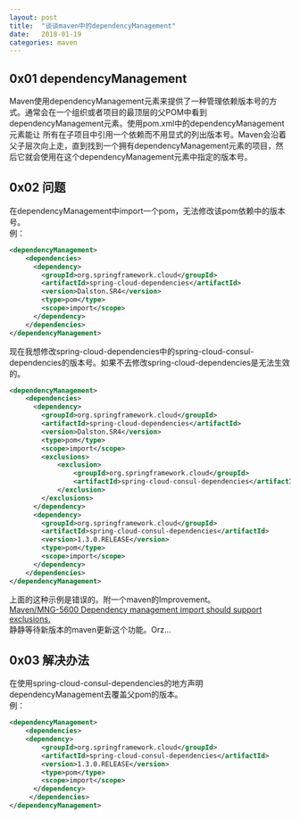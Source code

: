 ```yaml
---
layout: post
title:  "谈谈maven中的dependencyManagement"
date:   2018-01-19
categories: maven
---
```


## 0x01 dependencyManagement
Maven使用dependencyManagement元素来提供了一种管理依赖版本号的方式。通常会在一个组织或者项目的最顶层的父POM中看到dependencyManagement元素。使用pom.xml中的dependencyManagement元素能让
所有在子项目中引用一个依赖而不用显式的列出版本号。Maven会沿着父子层次向上走，直到找到一个拥有dependencyManagement元素的项目，然后它就会使用在这个dependencyManagement元素中指定的版本号。

## 0x02 问题
在dependencyManagement中import一个pom，无法修改该pom依赖中的版本号。<br>
例：<br>
```xml
<dependencyManagement>
    <dependencies>
      <dependency>
		<groupId>org.springframework.cloud</groupId>
		<artifactId>spring-cloud-dependencies</artifactId>
		<version>Dalston.SR4</version>
		<type>pom</type>
		<scope>import</scope>
      </dependency>
    </dependencies>
</dependencyManagement>
```
现在我想修改spring-cloud-dependencies中的spring-cloud-consul-dependencies的版本号。如果不去修改spring-cloud-dependencies是无法生效的。
```xml
<dependencyManagement>
    <dependencies>
      <dependency>
		<groupId>org.springframework.cloud</groupId>
		<artifactId>spring-cloud-dependencies</artifactId>
		<version>Dalston.SR4</version>
		<type>pom</type>
		<scope>import</scope>
		<exclusions>
			<exclusion>
				<groupId>org.springframework.cloud</groupId>
				<artifactId>spring-cloud-consul-dependencies</artifactId>
			</exclusion>
		</exclusions>
      </dependency>
      <dependency>
		<groupId>org.springframework.cloud</groupId>
		<artifactId>spring-cloud-consul-dependencies</artifactId>
		<version>1.3.0.RELEASE</version>
		<type>pom</type>
		<scope>import</scope>
	  </dependency>
    </dependencies>
</dependencyManagement>
```
上面的这种示例是错误的。附一个maven的Improvement。<br>
[Maven/MNG-5600 Dependency management import should support exclusions.](https://issues.apache.org/jira/browse/MNG-5600)<br>
静静等待新版本的maven更新这个功能。Orz...

## 0x03 解决办法
在使用spring-cloud-consul-dependencies的地方声明dependencyManagement去覆盖父pom的版本。<br>
例：<br>
```xml
<dependencyManagement>
	<dependencies>
	<dependency>
		<groupId>org.springframework.cloud</groupId>
		<artifactId>spring-cloud-consul-dependencies</artifactId>
		<version>1.3.0.RELEASE</version>
		<type>pom</type>
		<scope>import</scope>
	  </dependency>
	 </dependencies>
</dependencyManagement>
```
